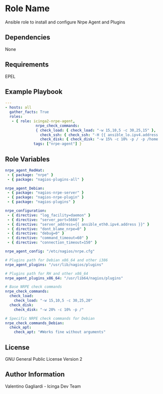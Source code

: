 Role Name
========

Ansible role to install and configure Nrpe Agent and Plugins

Dependencies
------------

None

Requirements
------------

EPEL

Example Playbook
-------------------------

```yaml
---
- hosts: all
  gather_facts: True
  roles:
   - { role: icinga2-nrpe-agent,
              nrpe_check_commands:
              { check_load: { check_load: "-w 15,10,5 -c 30,25,15" },
                check_ssh: { check_ssh: "-H {{ ansible_lo.ipv4.address }} -p {{ ansible_ssh_port }}" },
                check_disk: { check_disk: "-w 15% -c 10% -p / -p /home -p /tmp", }},
             tags: ["nrpe-agent"] }
```

Role Variables
--------------

```yaml
nrpe_agent_RedHat:
 - { package: "nrpe" }
 - { package: "nagios-plugins-all" }

nrpe_agent_Debian:
 - { package: "nagios-nrpe-server" }
 - { package: "nagios-nrpe-plugin" }
 - { package: "nagios-plugins" }

nrpe_configuration:
 - { directive: "log_facility=daemon" }
 - { directive: "server_port=5666" }
 - { directive: "server_address={{ ansible_eth0.ipv4.address }}" }
 - { directive: "dont_blame_nrpe=0" }
 - { directive: "debug=0" }
 - { directive: "command_timeout=60" }
 - { directive: "connection_timeout=150" }

nrpe_agent_config: "/etc/nagios/nrpe.cfg"

# Plugins path for Debian x86_64 and other i386
nrpe_agent_plugins: "/usr/lib/nagios/plugins"

# Plugins path for RH and other x86_64
nrpe_agent_plugins_x86_64: "/usr/lib64/nagios/plugins"

# Base NRPE check commands
nrpe_check_commands:
  check_load:
    check_load: "-w 15,10,5 -c 30,25,20"
  check_disk:
    check_disk: "-w 20% -c 10% -p /"

# Specific NRPE check commands for Debian
nrpe_check_commands_Debian:
  check_apt:
    check_apt: "#Works fine without arguments"
```

License
-------

GNU General Public License Version 2

Author Information
------------------

Valentino Gagliardi - Icinga Dev Team
